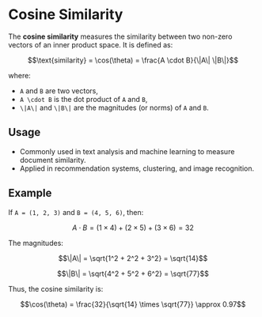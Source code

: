 # Cosine Similarity

The **cosine similarity** measures the similarity between two non-zero vectors of an inner product space. It is defined as:

```math
\text{similarity} = \cos(\theta) = \frac{A \cdot B}{\|A\| \|B\|}
```

where:
- `A` and `B` are two vectors,
- `A \cdot B` is the dot product of `A` and `B`,
- `\|A\|` and `\|B\|` are the magnitudes (or norms) of `A` and `B`.

## Usage
- Commonly used in text analysis and machine learning to measure document similarity.
- Applied in recommendation systems, clustering, and image recognition.

## Example
If `A = (1, 2, 3)` and `B = (4, 5, 6)`, then:

```math
A \cdot B = (1 \times 4) + (2 \times 5) + (3 \times 6) = 32
```

The magnitudes:

```math
\|A\| = \sqrt{1^2 + 2^2 + 3^2} = \sqrt{14}
```

```math
\|B\| = \sqrt{4^2 + 5^2 + 6^2} = \sqrt{77}
```

Thus, the cosine similarity is:

```math
\cos(\theta) = \frac{32}{\sqrt{14} \times \sqrt{77}} \approx 0.97
```
